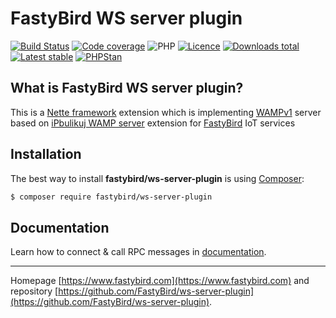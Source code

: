 # FastyBird WS server plugin

[![Build Status](https://badgen.net/github/checks/FastyBird/ws-server-plugin/master?cache=300&style=flast-square)](https://github.com/FastyBird/ws-server-plugin/actions)
[![Code coverage](https://badgen.net/coveralls/c/github/FastyBird/ws-server-plugin?cache=300&style=flast-square)](https://coveralls.io/r/FastyBird/ws-server-plugin)
![PHP](https://badgen.net/packagist/php/FastyBird/ws-server-plugin?cache=300&style=flast-square)
[![Licence](https://badgen.net/packagist/license/FastyBird/ws-server-plugin?cache=300&style=flast-square)](https://packagist.org/packages/FastyBird/ws-server-plugin)
[![Downloads total](https://badgen.net/packagist/dt/FastyBird/ws-server-plugin?cache=300&style=flast-square)](https://packagist.org/packages/FastyBird/ws-server-plugin)
[![Latest stable](https://badgen.net/packagist/v/FastyBird/ws-server-plugin/latest?cache=300&style=flast-square)](https://packagist.org/packages/FastyBird/ws-server-plugin)
[![PHPStan](https://img.shields.io/badge/PHPStan-enabled-brightgreen.svg?style=flat-square)](https://github.com/phpstan/phpstan)

## What is FastyBird WS server plugin?

This is a [Nette framework](https://nette.org) extension which is implementing [WAMPv1](https://wamp-proto.org) server based on [iPbulikuj WAMP server](https://github.com/ipublikuj/websockets-wamp) extension for [FastyBird](https://www.fastybird.com) IoT services

## Installation

The best way to install **fastybird/ws-server-plugin** is using [Composer](http://getcomposer.org/):

```sh
$ composer require fastybird/ws-server-plugin
```

## Documentation

Learn how to connect & call RPC messages in [documentation](https://github.com/FastyBird/ws-server-plugin/blob/master/docs/en/index.md).

***
Homepage [https://www.fastybird.com](https://www.fastybird.com) and repository [https://github.com/FastyBird/ws-server-plugin](https://github.com/FastyBird/ws-server-plugin).
